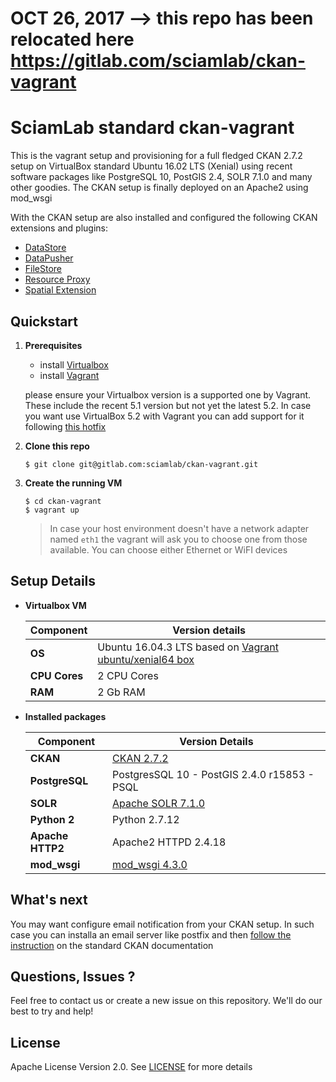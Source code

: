 #
# OCT 26, 2017 --> this repo has been relocated here https://gitlab.com/sciamlab/ckan-vagrant
#
# SciamLab standard ckan-vagrant

This is the vagrant setup and provisioning for a full fledged CKAN 2.7.2 setup on VirtualBox standard Ubuntu 16.02 LTS (Xenial) using recent software packages like PostgreSQL 10, PostGIS 2.4, SOLR 7.1.0 and many other goodies. The CKAN setup is finally deployed on an Apache2 using mod_wsgi

With the CKAN setup are also installed and configured the following CKAN extensions and plugins:
  * [DataStore](http://docs.ckan.org/en/latest/maintaining/datastore.html)
  * [DataPusher](http://docs.ckan.org/projects/datapusher/en/latest/)
  * [FileStore](http://docs.ckan.org/en/latest/maintaining/filestore.html)
  * [Resource Proxy](http://docs.ckan.org/en/latest/maintaining/data-viewer.html#resource-proxy)
  * [Spatial Extension](https://github.com/ckan/ckanext-spatial) 

## Quickstart

1. **Prerequisites**
    * install [Virtualbox](https://www.virtualbox.org/wiki/Downloads)
    * install [Vagrant](https://www.vagrantup.com/intro/getting-started/install.html)

    please ensure your Virtualbox version is a supported one by Vagrant. These include the recent 5.1 version but not yet the latest 5.2.
    In case you want use VirtualBox 5.2 with Vagrant you can add support for it following [this hotfix](https://github.com/hashicorp/vagrant/issues/9090#issuecomment-338084000)

2. **Clone this repo**

	```shell
	$ git clone git@gitlab.com:sciamlab/ckan-vagrant.git
	```
3. **Create the running VM**

	```shell
	$ cd ckan-vagrant
	$ vagrant up
	```
	> In case your host environment doesn't have a network adapter named `eth1` the vagrant will ask you to choose one from those available. You can choose either Ethernet or WiFI devices


## Setup Details

* **Virtualbox VM**

	| **Component**       | **Version details**                                                                                          |
	|---------------------|--------------------------------------------------------------------------------------------------------------|
	| **OS**              | Ubuntu 16.04.3 LTS based on [Vagrant ubuntu/xenial64 box](https://atlas.hashicorp.com/ubuntu/boxes/xenial64) | 
	| **CPU Cores**       | 2 CPU Cores                                                                                                  |
	| **RAM**             | 2 Gb RAM                                                                                                     |


* **Installed packages**

	| **Component**    | **Version Details**                                                 |
	|------------------|---------------------------------------------------------------------|
	| **CKAN**         | [CKAN 2.7.2](https://github.com/ckan/ckan)                          |
	| **PostgreSQL**   | PostgresSQL 10 - PostGIS 2.4.0 r15853 - PSQL                   |
	| **SOLR**         | [Apache SOLR 7.1.0](https://lucene.apache.org/solr/)                |
	| **Python 2**     | Python 2.7.12                                                       |
	| **Apache HTTP2** | Apache2 HTTPD 2.4.18                                                |
	| **mod_wsgi**     | [mod_wsgi 4.3.0](https://github.com/GrahamDumpleton/mod_wsgi)       |

## What's next
You may want configure email notification from your CKAN setup. In such case you can installa an email server like postfix and then [follow the instruction](http://docs.ckan.org/en/latest/maintaining/email-notifications.html) on the standard CKAN documentation

## Questions, Issues ?
Feel free to contact us or create a new issue on this repository. We'll do our best to try and help!

## License
Apache License Version 2.0. See [LICENSE](LICENSE) for more details

